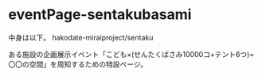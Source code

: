 # eventPage-sentakubasami

中身は以下。
hakodate-miraiproject/sentaku

ある施設の企画展示イベント「こども×(せんたくばさみ10000コ+テント6つ)=〇〇の空間」を周知するための特設ページ。
